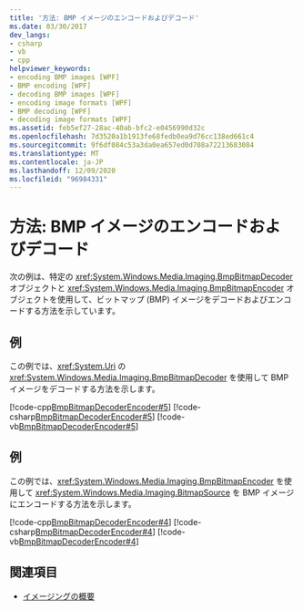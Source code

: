 ```yaml
---
title: '方法: BMP イメージのエンコードおよびデコード'
ms.date: 03/30/2017
dev_langs:
- csharp
- vb
- cpp
helpviewer_keywords:
- encoding BMP images [WPF]
- BMP encoding [WPF]
- decoding BMP images [WPF]
- encoding image formats [WPF]
- BMP decoding [WPF]
- decoding image formats [WPF]
ms.assetid: feb5ef27-28ac-40ab-bfc2-e0456990d32c
ms.openlocfilehash: 7d3520a1b1913fe68fedb0ea9d76cc138ed661c4
ms.sourcegitcommit: 9f6df084c53a3da0ea657ed0d708a72213683084
ms.translationtype: MT
ms.contentlocale: ja-JP
ms.lasthandoff: 12/09/2020
ms.locfileid: "96984331"
---
```

# <a name="how-to-encode-and-decode-a-bmp-image"></a>方法: BMP イメージのエンコードおよびデコード
次の例は、特定の <xref:System.Windows.Media.Imaging.BmpBitmapDecoder> オブジェクトと <xref:System.Windows.Media.Imaging.BmpBitmapEncoder> オブジェクトを使用して、ビットマップ (BMP) イメージをデコードおよびエンコードする方法を示しています。  
  
## <a name="example"></a>例  
 この例では、<xref:System.Uri> の <xref:System.Windows.Media.Imaging.BmpBitmapDecoder> を使用して BMP イメージをデコードする方法を示します。  
  
 [!code-cpp[BmpBitmapDecoderEncoder#5](~/samples/snippets/cpp/VS_Snippets_Wpf/BmpBitmapDecoderEncoder/CPP/anotherfile.cpp#5)]
 [!code-csharp[BmpBitmapDecoderEncoder#5](~/samples/snippets/csharp/VS_Snippets_Wpf/BmpBitmapDecoderEncoder/CSharp/BitmapFrame.cs#5)]
 [!code-vb[BmpBitmapDecoderEncoder#5](~/samples/snippets/visualbasic/VS_Snippets_Wpf/BmpBitmapDecoderEncoder/VB/BitmapFrame.vb#5)]  
  
## <a name="example"></a>例  
 この例では、<xref:System.Windows.Media.Imaging.BmpBitmapEncoder> を使用して <xref:System.Windows.Media.Imaging.BitmapSource> を BMP イメージにエンコードする方法を示します。  
  
 [!code-cpp[BmpBitmapDecoderEncoder#4](~/samples/snippets/cpp/VS_Snippets_Wpf/BmpBitmapDecoderEncoder/CPP/anotherfile.cpp#4)]
 [!code-csharp[BmpBitmapDecoderEncoder#4](~/samples/snippets/csharp/VS_Snippets_Wpf/BmpBitmapDecoderEncoder/CSharp/BitmapFrame.cs#4)]
 [!code-vb[BmpBitmapDecoderEncoder#4](~/samples/snippets/visualbasic/VS_Snippets_Wpf/BmpBitmapDecoderEncoder/VB/BitmapFrame.vb#4)]  
  
## <a name="see-also"></a>関連項目

- [イメージングの概要](imaging-overview.md)
